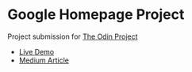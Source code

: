 # Google Homepage Project

Project submission for [The Odin Project](https://www.theodinproject.com/dashboard)


- [Live Demo](http://marques-j-robinson.github.io/google-homepage)
- [Medium Article](https://marques-robinson-project.medium.com/front-end-project-google-homepage-6e6970a1244)
